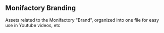 ## Monifactory Branding
Assets related to the Monifactory "Brand", organized into one file for easy use in Youtube videos, etc